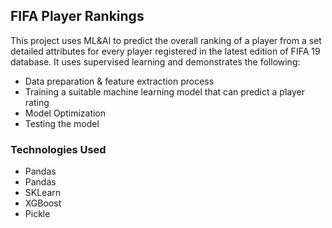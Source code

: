 ## FIFA Player Rankings

This project uses ML&AI to predict the overall ranking of a player from a set detailed attributes for every player registered in the latest edition of FIFA 19 database. It uses supervised learning and demonstrates the following:

- Data preparation & feature extraction process
- Training a suitable machine learning model that can predict a player rating
- Model Optimization
- Testing the model

### Technologies Used

- Pandas
- Pandas
- SKLearn
- XGBoost
- Pickle
